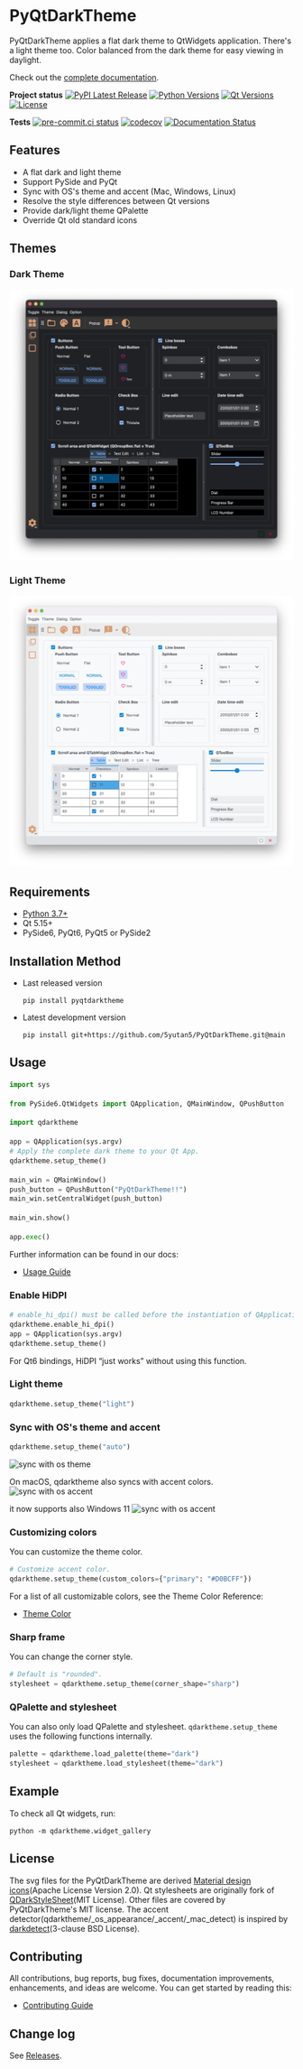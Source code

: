 # PyQtDarkTheme

PyQtDarkTheme applies a flat dark theme to QtWidgets application. There's a light theme too. Color balanced from the dark theme for easy viewing in daylight.

Check out the [complete documentation](https://pyqtdarktheme.readthedocs.io).

**Project status**
[![PyPI Latest Release](https://img.shields.io/pypi/v/pyqtdarktheme.svg?color=orange)](https://pypi.org/project/pyqtdarktheme/)
[![Python Versions](https://img.shields.io/pypi/pyversions/pyqtdarktheme.svg?color=blue)](https://www.python.org/downloads/)
[![Qt Versions](https://img.shields.io/badge/Qt-5%20|%206-blue.svg?&logo=Qt&logoWidth=18&logoColor=white)](https://www.qt.io/qt-for-python)
[![License](https://img.shields.io/github/license/5yutan5/PyQtDarkTheme.svg?color=green)](https://github.com/5yutan5/PyQtDarkTheme/blob/main/LICENSE.txt/)

**Tests**
[![pre-commit.ci status](https://results.pre-commit.ci/badge/github/5yutan5/PyQtDarkTheme/main.svg)](https://results.pre-commit.ci/latest/github/5yutan5/PyQtDarkTheme/main)
[![codecov](https://codecov.io/gh/5yutan5/PyQtDarkTheme/branch/main/graph/badge.svg?token=RTS8O0V6SF)](https://codecov.io/gh/5yutan5/PyQtDarkTheme)
[![Documentation Status](https://readthedocs.org/projects/pyqtdarktheme/badge/?version=latest)](https://pyqtdarktheme.readthedocs.io/en/latest/?badge=latest)

## Features

- A flat dark and light theme
- Support PySide and PyQt
- Sync with OS's theme and accent (Mac, Windows, Linux)
- Resolve the style differences between Qt versions
- Provide dark/light theme QPalette
- Override Qt old standard icons

## Themes

### Dark Theme

![widget_gallery_dark_theme](https://raw.githubusercontent.com/5yutan5/PyQtDarkTheme/main/images/widget_gallery_dark.png)

### Light Theme

![widget_gallery_light_them](https://raw.githubusercontent.com/5yutan5/PyQtDarkTheme/main/images/widget_gallery_light.png)

## Requirements

- [Python 3.7+](https://www.python.org/downloads/)
- Qt 5.15+
- PySide6, PyQt6, PyQt5 or PySide2

## Installation Method

- Last released version

   ```plaintext
   pip install pyqtdarktheme
   ```

- Latest development version

   ```plaintext
   pip install git+https://github.com/5yutan5/PyQtDarkTheme.git@main
   ```

## Usage

```Python
import sys

from PySide6.QtWidgets import QApplication, QMainWindow, QPushButton

import qdarktheme

app = QApplication(sys.argv)
# Apply the complete dark theme to your Qt App.
qdarktheme.setup_theme()

main_win = QMainWindow()
push_button = QPushButton("PyQtDarkTheme!!")
main_win.setCentralWidget(push_button)

main_win.show()

app.exec()
```

Further information can be found in our docs:

- [Usage Guide](https://pyqtdarktheme.readthedocs.io/en/latest/how_to_use.html)

### Enable HiDPI

```Python
# enable_hi_dpi() must be called before the instantiation of QApplication.
qdarktheme.enable_hi_dpi()
app = QApplication(sys.argv)
qdarktheme.setup_theme()
```

For Qt6 bindings, HiDPI “just works” without using this function.

### Light theme

```Python
qdarktheme.setup_theme("light")
```

### Sync with OS's theme and accent

```Python
qdarktheme.setup_theme("auto")
```

![sync with os theme](https://raw.githubusercontent.com/5yutan5/PyQtDarkTheme/main/images/sync_with_os_theme.gif)

On macOS, qdarktheme also syncs with accent colors.
![sync with os accent](https://raw.githubusercontent.com/5yutan5/PyQtDarkTheme/main/images/sync_with_os_accent.gif)

it now supports also Windows 11
![sync with os accent](https://github.com/0ssamaak0/PyQtDarkTheme/blob/main/images/sync_with_os_accent_windows.gif?raw=true)

### Customizing colors

You can customize the theme color.

```python
# Customize accent color.
qdarktheme.setup_theme(custom_colors={"primary": "#D0BCFF"})
```

For a list of all customizable colors, see the Theme Color Reference:

- [Theme Color](https://pyqtdarktheme.readthedocs.io/en/latest/reference/theme_color.html)

### Sharp frame

You can change the corner style.

```python
# Default is "rounded".
stylesheet = qdarktheme.setup_theme(corner_shape="sharp")
```

### QPalette and stylesheet

You can also only load QPalette and stylesheet. `qdarktheme.setup_theme` uses the following functions internally.

```Python
palette = qdarktheme.load_palette(theme="dark")
stylesheet = qdarktheme.load_stylesheet(theme="dark")
```

## Example

To check all Qt widgets, run:

```plaintext
python -m qdarktheme.widget_gallery
```

## License

The svg files for the PyQtDarkTheme are derived [Material design icons](https://fonts.google.com/icons)(Apache License Version 2.0). Qt stylesheets are originally fork of [QDarkStyleSheet](https://github.com/ColinDuquesnoy/QDarkStyleSheet)(MIT License). Other files are covered by PyQtDarkTheme's MIT license. The accent detector(qdarktheme/_os_appearance/_accent/_mac_detect) is inspired by [darkdetect](https://github.com/albertosottile/darkdetect)(3-clause BSD License).

## Contributing

All contributions, bug reports, bug fixes, documentation improvements, enhancements, and ideas are welcome. You can get started by reading this:

- [Contributing Guide](https://pyqtdarktheme.readthedocs.io/en/latest/contributing.html)

## Change log

See [Releases](https://github.com/5yutan5/PyQtDarkTheme/releases).
